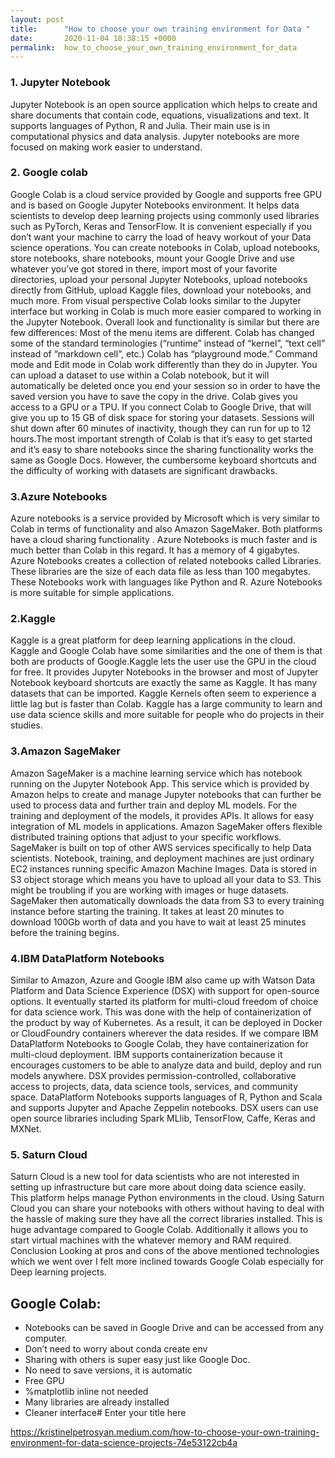 ```yaml
---
layout: post
title:      "How to choose your own training environment for Data "
date:       2020-11-04 18:38:15 +0000
permalink:  how_to_choose_your_own_training_environment_for_data
---
```



### 1. Jupyter Notebook
Jupyter Notebook is an open source application which helps to create and share documents that contain code, equations, visualizations and text. It supports languages of Python, R and Julia. Their main use is in computational physics and data analysis. Jupyter notebooks are more focused on making work easier to understand.

### 2. Google colab
Google Colab is a cloud service provided by Google and supports free GPU and is based on Google Jupyter Notebooks environment. It helps data scientists to develop deep learning projects using commonly used libraries such as PyTorch, Keras and TensorFlow. It is convenient especially if you don’t want your machine to carry the load of heavy workout of your Data science operations. You can create notebooks in Colab, upload notebooks, store notebooks, share notebooks, mount your Google Drive and use whatever you’ve got stored in there, import most of your favorite directories, upload your personal Jupyter Notebooks, upload notebooks directly from GitHub, upload Kaggle files, download your notebooks, and much more.
From visual perspective Colab looks similar to the Jupyter interface but working in Colab is much more easier compared to working in the Jupyter Notebook. Overall look and functionality is similar but there are few differences:
Most of the menu items are different.
Colab has changed some of the standard terminologies (“runtime” instead of “kernel”, “text cell” instead of “markdown cell”, etc.)
Colab has “playground mode.”
Command mode and Edit mode in Colab work differently than they do in Jupyter.
You can upload a dataset to use within a Colab notebook, but it will automatically be deleted once you end your session so in order to have the saved version you have to save the copy in the drive.
Colab gives you access to a GPU or a TPU. If you connect Colab to Google Drive, that will give you up to 15 GB of disk space for storing your datasets. Sessions will shut down after 60 minutes of inactivity, though they can run for up to 12 hours.The most important strength of Colab is that it’s easy to get started and it’s easy to share notebooks since the sharing functionality works the same as Google Docs. However, the cumbersome keyboard shortcuts and the difficulty of working with datasets are significant drawbacks.

### 3.Azure Notebooks
Azure notebooks is a service provided by Microsoft which is very similar to Colab in terms of functionality and also Amazon SageMaker. Both platforms have a cloud sharing functionality . Azure Notebooks is much faster and is much better than Colab in this regard. It has a memory of 4 gigabytes. Azure Notebooks creates a collection of related notebooks called Libraries. These libraries are the size of each data file as less than 100 megabytes. These Notebooks work with languages like Python and R. Azure Notebooks is more suitable for simple applications.

### 2.Kaggle
Kaggle is a great platform for deep learning applications in the cloud. Kaggle and Google Colab have some similarities and the one of them is that both are products of Google.Kaggle lets the user use the GPU in the cloud for free. It provides Jupyter Notebooks in the browser and most of Jupyter Notebook keyboard shortcuts are exactly the same as Kaggle. It has many datasets that can be imported. Kaggle Kernels often seem to experience a little lag but is faster than Colab. Kaggle has a large community to learn and use data science skills and more suitable for people who do projects in their studies.

### 3.Amazon SageMaker
Amazon SageMaker is a machine learning service which has notebook running on the Jupyter Notebook App. This service which is provided by Amazon helps to create and manage Jupyter notebooks that can further be used to process data and further train and deploy ML models. For the training and deployment of the models, it provides APIs. It allows for easy integration of ML models in applications. Amazon SageMaker offers flexible distributed training options that adjust to your specific workflows.
SageMaker is built on top of other AWS services specifically to help Data scientists. Notebook, training, and deployment machines are just ordinary EC2 instances running specific Amazon Machine Images. Data is stored in S3 object storage which means you have to upload all your data to S3. This might be troubling if you are working with images or huge datasets. SageMaker then automatically downloads the data from S3 to every training instance before starting the training. It takes at least 20 minutes to download 100Gb worth of data and you have to wait at least 25 minutes before the training begins.
### 4.IBM DataPlatform Notebooks
Similar to Amazon, Azure and Google IBM also came up with Watson Data Platform and Data Science Experience (DSX) with support for open-source options. It eventually started its platform for multi-cloud freedom of choice for data science work. This was done with the help of containerization of the product by way of Kubernetes. As a result, it can be deployed in Docker or CloudFoundry containers wherever the data resides. If we compare IBM DataPlatform Notebooks to Google Colab, they have containerization for multi-cloud deployment. IBM supports containerization because it encourages customers to be able to analyze data and build, deploy and run models anywhere. DSX provides permission-controlled, collaborative access to projects, data, data science tools, services, and community space. DataPlatform Notebooks supports languages of R, Python and Scala and supports Jupyter and Apache Zeppelin notebooks. DSX users can use open source libraries including Spark MLlib, TensorFlow, Caffe, Keras and MXNet.

### 5. Saturn Cloud
Saturn Cloud is a new tool for data scientists who are not interested in setting up infrastructure but care more about doing data science easily. This platform helps manage Python environments in the cloud. Using Saturn Cloud you can share your notebooks with others without having to deal with the hassle of making sure they have all the correct libraries installed. This is huge advantage compared to Google Colab. Additionally it allows you to start virtual machines with the whatever memory and RAM required.
Conclusion
Looking at pros and cons of the above mentioned technologies which we went over I felt more inclined towards Google Colab especially for Deep learning projects.

## Google Colab:
- Notebooks can be saved in Google Drive and can be accessed from any computer.
- Don’t need to worry about conda create env
- Sharing with others is super easy just like Google Doc.
- No need to save versions, it is automatic
- Free GPU
- %matplotlib inline not needed
- Many libraries are already installed
- Cleaner interface# Enter your title here

https://kristinelpetrosyan.medium.com/how-to-choose-your-own-training-environment-for-data-science-projects-74e53122cb4a
